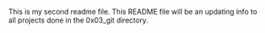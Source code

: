This is my second readme file. This README file will be an updating info to all projects done in the 0x03_git directory.
